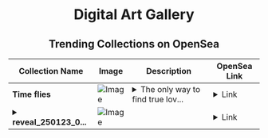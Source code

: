 <div align="center">

# Digital Art Gallery

## Trending Collections on OpenSea

| Collection Name                       | Image                                                                                     | Description                       | OpenSea Link                                                                                          |
|---------------------------------------|-------------------------------------------------------------------------------------------|-----------------------------------|--------------------------------------------------------------------------------------------------------|
| **Time flies** | ![Image](https://i.seadn.io/s/raw/files/ed511d989e29372af5fa14ccf3e06ed4.jpg?w=500&auto=format?w=200&auto=format) | <details><summary> The only way to find true lov...</summary> The only way to find true love is to love yourself first.</details> | <details><summary>Link</summary>[Time flies](https://opensea.io/collection/time-flies-12)</details> |
| **<details><summary>reveal_250123_0...</summary>reveal_250123_02</details>** | ![Image](https://i.seadn.io/s/raw/files/3b90416a6d1b833a2224171831eab6ed.png?w=500&auto=format?w=200&auto=format) |  | <details><summary>Link</summary>[reveal_250123_02](https://opensea.io/collection/reveal-250123-02)</details> |

</div>